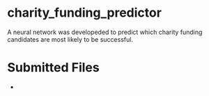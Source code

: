 # charity_funding_predictor
A neural network was developeded to predict which charity funding candidates are most likely to be successful.

# Submitted Files
*
